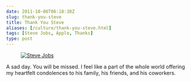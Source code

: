 ```yaml
--- 
date: 2011-10-06T06:18:38Z
slug: thank-you-steve
title: Thank You Steve
aliases: [/culture/thank-you-steve.html]
tags: [Steve Jobs, Apple, Thanks]
type: post
---
```


<figure title="Steve Jobs RIP"><a href="http://www.apple.com/stevejobs/"><img src="/2011/10/thank-you-steve/Steve-Jobs-RIP.jpg" alt="Steve Jobs" class="center" ></a></figure>

A sad day. You will be missed. I feel like a part of the whole world offering my
heartfelt condolences to his family, his friends, and his coworkers.
